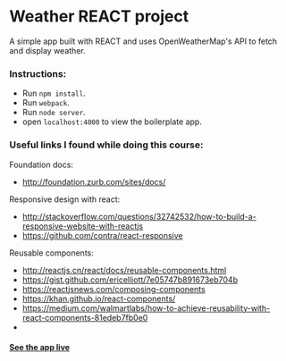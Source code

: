 # Weather REACT project

A simple app built with REACT and uses OpenWeatherMap's API to fetch and display weather.

### Instructions:
* Run `npm install`.
* Run `webpack`.
* Run `node server`.
* open `localhost:4000` to view the boilerplate app.

### Useful links I found while doing this course:
Foundation docs:
  * http://foundation.zurb.com/sites/docs/

Responsive design with react:
  * http://stackoverflow.com/questions/32742532/how-to-build-a-responsive-website-with-reactjs
  * https://github.com/contra/react-responsive

Reusable components:
  * http://reactjs.cn/react/docs/reusable-components.html
  * https://gist.github.com/ericelliott/7e05747b891673eb704b
  * https://reactjsnews.com/composing-components
  * https://khan.github.io/react-components/
  * https://medium.com/walmartlabs/how-to-achieve-reusability-with-react-components-81edeb7fb0e0
  *










#### [See the app live](http://react-weather-deployed.herokuapp.com/)
